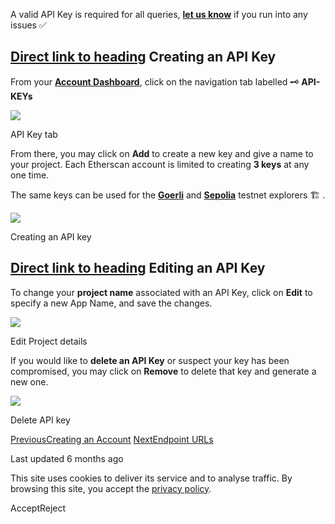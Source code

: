 A valid API Key is required for all queries, [**let us know**](https://docs.etherscan.io/support/getting-help) if you run into any issues ✅

## [Direct link to heading](https://docs.etherscan.io/getting-started/viewing-api-usage-statistics\#creating-an-api-key)    Creating an API Key

From your [**Account Dashboard**](https://etherscan.io/myaccount), click on the navigation tab labelled 🗝️ **API-KEYs**

![](https://docs.etherscan.io/~gitbook/image?url=https%3A%2F%2F1052732906-files.gitbook.io%2F%7E%2Ffiles%2Fv0%2Fb%2Fgitbook-x-prod.appspot.com%2Fo%2Fspaces%252F-McrExXKKJBLJqymbFhO%252Fuploads%252Fgit-blob-320d42d9f252d579e6c3cf514d9c052b1c898907%252Fapi%2520tab.png%3Falt%3Dmedia&width=768&dpr=4&quality=100&sign=541a62cd&sv=2)

API Key tab

From there, you may click on **Add** to create a new key and give a name to your project. Each Etherscan account is limited to creating **3 keys** at any one time.

The same keys can be used for the [**Goerli**](https://goerli.etherscan.io/) and [**Sepolia**](https://sepolia.etherscan.io/) testnet explorers 🏗️ .

![](https://docs.etherscan.io/~gitbook/image?url=https%3A%2F%2F1052732906-files.gitbook.io%2F%7E%2Ffiles%2Fv0%2Fb%2Fgitbook-x-prod.appspot.com%2Fo%2Fspaces%252F-McrExXKKJBLJqymbFhO%252Fuploads%252Fgit-blob-d600bb6473677a38de70d765dfb099fb35b5f2d3%252FUntitled.png%3Falt%3Dmedia&width=768&dpr=4&quality=100&sign=5f4d6e88&sv=2)

Creating an API key

## [Direct link to heading](https://docs.etherscan.io/getting-started/viewing-api-usage-statistics\#editing-an-api-key)    Editing an API Key

To change your **project name** associated with an API Key, click on **Edit** to specify a new App Name, and save the changes.

![](https://docs.etherscan.io/~gitbook/image?url=https%3A%2F%2F1052732906-files.gitbook.io%2F%7E%2Ffiles%2Fv0%2Fb%2Fgitbook-x-prod.appspot.com%2Fo%2Fspaces%252F-McrExXKKJBLJqymbFhO%252Fuploads%252Fgit-blob-83fa22147b5e08372662ea967486f9f3bb1c7203%252FEdit.png%3Falt%3Dmedia&width=768&dpr=4&quality=100&sign=6fc25949&sv=2)

Edit Project details

If you would like to **delete an API Key** or suspect your key has been compromised, you may click on **Remove** to delete that key and generate a new one.

![](https://docs.etherscan.io/~gitbook/image?url=https%3A%2F%2F1052732906-files.gitbook.io%2F%7E%2Ffiles%2Fv0%2Fb%2Fgitbook-x-prod.appspot.com%2Fo%2Fspaces%252F-McrExXKKJBLJqymbFhO%252Fuploads%252Fgit-blob-3fd79bd1268194cd19b8867eb286f30fa43cff81%252Fdel.png%3Falt%3Dmedia&width=768&dpr=4&quality=100&sign=e08d1d12&sv=2)

Delete API key

[PreviousCreating an Account](https://docs.etherscan.io/getting-started/creating-an-account) [NextEndpoint URLs](https://docs.etherscan.io/getting-started/endpoint-urls)

Last updated 6 months ago

This site uses cookies to deliver its service and to analyse traffic. By browsing this site, you accept the [privacy policy](https://policies.gitbook.com/privacy/cookies).

AcceptReject
